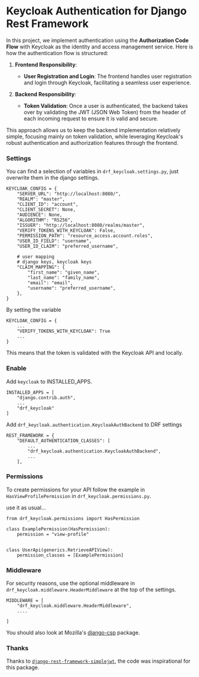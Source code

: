 # Keycloak Authentication for Django Rest Framework

In this project, we implement authentication using the **Authorization Code Flow** with Keycloak as the identity and access management service. Here is how the authentication flow is structured:

1. **Frontend Responsibility**:
   - **User Registration and Login**: The frontend handles user registration and login through Keycloak, facilitating a seamless user experience.
   
2. **Backend Responsibility**:
   - **Token Validation**: Once a user is authenticated, the backend takes over by validating the JWT (JSON Web Token) from the header of each incoming request to ensure it is valid and secure.

This approach allows us to keep the backend implementation relatively simple, focusing mainly on token validation, while leveraging Keycloak's robust authentication and authorization features through the frontend.


### Settings

You can find a selection of variables in `drf_keycloak.settings.py`, just overwrite them in the django settings.
```
KEYCLOAK_CONFIG = {
    "SERVER_URL": "http://localhost:8080/",
    "REALM": "master",
    "CLIENT_ID": "account",
    "CLIENT_SECRET": None,
    "AUDIENCE": None,
    "ALGORITHM": "RS256",
    "ISSUER": "http://localhost:8080/realms/master",
    "VERIFY_TOKENS_WITH_KEYCLOAK": False,
    "PERMISSION_PATH": "resource_access.account.roles",
    "USER_ID_FIELD": "username",
    "USER_ID_CLAIM": "preferred_username",
    
    # user mapping
    # django keys, keycloak keys
    "CLAIM_MAPPING": {
        "first_name": "given_name",
        "last_name": "family_name",
        "email": "email",
        "username": "preferred_username",
    },
}
```
By setting the variable 
```
KEYCLOAK_CONFIG = {
    ...
    "VERIFY_TOKENS_WITH_KEYCLOAK": True
    ...
}
```
This means that the token is validated with the Keycloak API and locally.

### Enable
Add `keycloak` to INSTALLED_APPS.
```
INSTALLED_APPS = [
    "django.contrib.auth",
    ...
    "drf_keycloak"
]
```
 Add `drf_keycloak.authentication.KeycloakAuthBackend` to DRF settings
```
REST_FRAMEWORK = {
    "DEFAULT_AUTHENTICATION_CLASSES": [
        ...
        "drf_keycloak.authentication.KeycloakAuthBackend",
        ...
    ],
```

### Permissions
To create permissions for your API follow the example in `HasViewProfilePermission` in `drf_keycloak.permissions.py`.

use it as usual...
```
from drf_keycloak.permissions import HasPermission

class ExamplePermission(HasPermission):
    permission = "view-profile"
    

class UserApi(generics.RetrieveAPIView):
    permission_classes = [ExamplePermission]
```

### Middleware
For security reasons, use the optional middleware in `drf_keycloak.middleware.HeaderMiddleware` at the top of the settings.

```
MIDDLEWARE = [
    "drf_keycloak.middleware.HeaderMiddleware",
    ....

]
```
You should also look at Mozilla's [django-csp](https://github.com/mozilla/django-csp) package.



### Thanks
Thanks to [`django-rest-framework-simplejwt`](https://github.com/jazzband/djangorestframework-simplejwt), the code was inspirational for this package.



